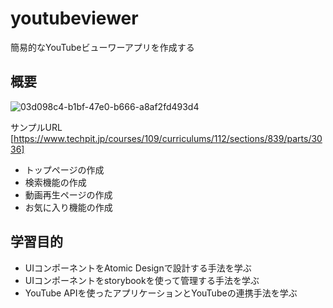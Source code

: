 # youtubeviewer
簡易的なYouTubeビューワーアプリを作成する

## 概要
![03d098c4-b1bf-47e0-b666-a8af2fd493d4](https://user-images.githubusercontent.com/92212657/174476744-0b8c8e28-5a66-444b-a957-6213059a2af6.gif)

サンプルURL
[https://www.techpit.jp/courses/109/curriculums/112/sections/839/parts/3036]

- トップページの作成
- 検索機能の作成
- 動画再生ページの作成
- お気に入り機能の作成


## 学習目的

- UIコンポーネントをAtomic Designで設計する手法を学ぶ
- UIコンポーネントをstorybookを使って管理する手法を学ぶ
- YouTube APIを使ったアプリケーションとYouTubeの連携手法を学ぶ


